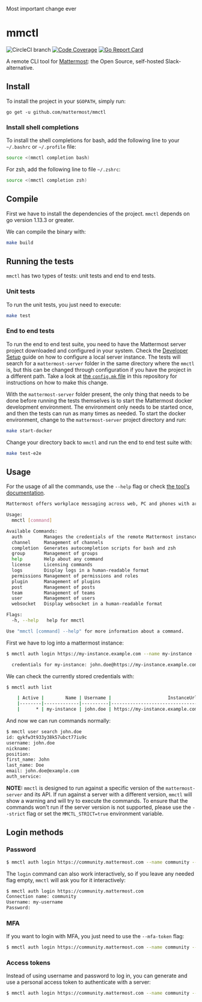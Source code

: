 Most important change ever

# mmctl

![CircleCI branch](https://img.shields.io/circleci/project/github/mattermost/mmctl/master.svg)
[![Code Coverage](https://img.shields.io/codecov/c/github/mattermost/mmctl/master.svg)](https://codecov.io/gh/mattermost/mmctl/branch/master)
[![Go Report Card](https://goreportcard.com/badge/github.com/mattermost/mmctl)](https://goreportcard.com/report/github.com/mattermost/mmctl)

A remote CLI tool for [Mattermost](https://github.com/mattermost/mattermost-server): the Open Source, self-hosted Slack-alternative.

## Install

To install the project in your `$GOPATH`, simply run:

```
go get -u github.com/mattermost/mmctl
```

### Install shell completions

To install the shell completions for bash, add the following line to your `~/.bashrc` or `~/.profile` file:

```sh
source <(mmctl completion bash)
```

For zsh, add the following line to file `~/.zshrc`:

```sh
source <(mmctl completion zsh)
```

## Compile

First we have to install the dependencies of the project. `mmctl` depends on go version 1.13.3 or greater.

We can compile the binary with:

```sh
make build
```

## Running the tests

`mmctl` has two types of tests: unit tests and end to end tests.

### Unit tests

To run the unit tests, you just need to execute:

```sh
make test
```

### End to end tests

To run the end to end test suite, you need to have the Mattermost server project downloaded and configured in your system. Check the [Developer Setup](https://developers.mattermost.com/contribute/server/developer-setup/) guide on how to configure a local server instance. The tests will search for a `mattermost-server` folder in the same directory where the `mmctl` is, but this can be changed through configuration if you have the project in a different path. Take a look at [the `config.mk` file](./config.mk) in this repository for instructions on how to make this change.

With the `mattermost-server` folder present, the only thing that needs to be done before running the tests themselves is to start the Mattermost docker development environment. The environment only needs to be started once, and then the tests can run as many times as needed. To start the docker environment, change to the `mattermost-server` project directory and run:

```sh
make start-docker
```

Change your directory back to `mmctl` and run the end to end test suite with:

```sh
make test-e2e
```

## Usage

For the usage of all the commands, use the `--help` flag or check [the tool's documentation](./docs/mmctl.rst).

```sh
Mattermost offers workplace messaging across web, PC and phones with archiving, search and integration with your existing systems. Documentation available at https://docs.mattermost.com

Usage:
  mmctl [command]

Available Commands:
  auth        Manages the credentials of the remote Mattermost instances
  channel     Management of channels
  completion  Generates autocompletion scripts for bash and zsh
  group       Management of groups
  help        Help about any command
  license     Licensing commands
  logs        Display logs in a human-readable format
  permissions Management of permissions and roles
  plugin      Management of plugins
  post        Management of posts
  team        Management of teams
  user        Management of users
  websocket   Display websocket in a human-readable format

Flags:
  -h, --help   help for mmctl

Use "mmctl [command] --help" for more information about a command.
```

First we have to log into a mattermost instance:

```sh
$ mmctl auth login https://my-instance.example.com --name my-instance --username john.doe --password mysupersecret

  credentials for my-instance: john.doe@https://my-instance.example.com stored

```

We can check the currently stored credentials with:

```sh
$ mmctl auth list

    | Active |        Name | Username |                     InstanceUrl |
    |--------|-------------|----------|---------------------------------|
    |      * | my-instance | john.doe | https://my-instance.example.com |

```

And now we can run commands normally:

```sh
$ mmctl user search john.doe
id: qykfw3t933y38k57ubct77iu9c
username: john.doe
nickname:
position:
first_name: John
last_name: Doe
email: john.doe@example.com
auth_service:
```

**NOTE:** `mmctl` is designed to run against a specific version of the `mattermost-server` and its API. If run against a server with a different version, `mmctl` will show a warning and will try to execute the commands. To ensure that the commands won't run if the server version is not supported, please use the `--strict` flag or set the `MMCTL_STRICT=true` environment variable.

## Login methods

### Password

```sh
$ mmctl auth login https://community.mattermost.com --name community --username my-username --password mysupersecret
```

The `login` command can also work interactively, so if you leave any needed flag empty, `mmctl` will ask you for it interactively:

```sh
$ mmctl auth login https://community.mattermost.com
Connection name: community
Username: my-username
Password:
```

### MFA

If you want to login with MFA, you just need to use the `--mfa-token` flag:

```sh
$ mmctl auth login https://community.mattermost.com --name community --username my-username --password mysupersecret --mfa-token 123456
```

### Access tokens

Instead of using username and password to log in, you can generate and use a personal access token to authenticate with a server:

```sh
$ mmctl auth login https://community.mattermost.com --name community --access-token MY_ACCESS_TOKEN
```

